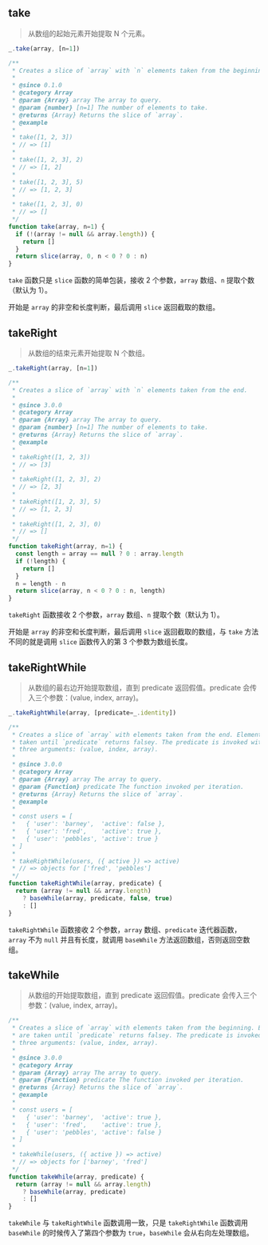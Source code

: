 ## take

> 从数组的起始元素开始提取 N 个元素。


```js
_.take(array, [n=1])
```

```js
/**
 * Creates a slice of `array` with `n` elements taken from the beginning.
 *
 * @since 0.1.0
 * @category Array
 * @param {Array} array The array to query.
 * @param {number} [n=1] The number of elements to take.
 * @returns {Array} Returns the slice of `array`.
 * @example
 *
 * take([1, 2, 3])
 * // => [1]
 *
 * take([1, 2, 3], 2)
 * // => [1, 2]
 *
 * take([1, 2, 3], 5)
 * // => [1, 2, 3]
 *
 * take([1, 2, 3], 0)
 * // => []
 */
function take(array, n=1) {
  if (!(array != null && array.length)) {
    return []
  }
  return slice(array, 0, n < 0 ? 0 : n)
}
```

`take` 函数只是 `slice` 函数的简单包装，接收 2 个参数，`array` 数组、`n` 提取个数（默认为 1）。

开始是 `array` 的非空和长度判断，最后调用 `slice` 返回截取的数组。

## takeRight

> 从数组的结束元素开始提取 N 个数组。

```js
_.takeRight(array, [n=1])
```

```js
/**
 * Creates a slice of `array` with `n` elements taken from the end.
 *
 * @since 3.0.0
 * @category Array
 * @param {Array} array The array to query.
 * @param {number} [n=1] The number of elements to take.
 * @returns {Array} Returns the slice of `array`.
 * @example
 *
 * takeRight([1, 2, 3])
 * // => [3]
 *
 * takeRight([1, 2, 3], 2)
 * // => [2, 3]
 *
 * takeRight([1, 2, 3], 5)
 * // => [1, 2, 3]
 *
 * takeRight([1, 2, 3], 0)
 * // => []
 */
function takeRight(array, n=1) {
  const length = array == null ? 0 : array.length
  if (!length) {
    return []
  }
  n = length - n
  return slice(array, n < 0 ? 0 : n, length)
}
```

`takeRight` 函数接收 2 个参数，`array` 数组、`n` 提取个数（默认为 1）。

开始是 `array` 的非空和长度判断，最后调用 `slice` 返回截取的数组，与 `take` 方法不同的就是调用 `slice` 函数传入的第 3 个参数为数组长度。

## takeRightWhile

> 从数组的最右边开始提取数组，直到 predicate 返回假值。predicate 会传入三个参数：(value, index, array)。

```js
_.takeRightWhile(array, [predicate=_.identity])
```

```js
/**
 * Creates a slice of `array` with elements taken from the end. Elements are
 * taken until `predicate` returns falsey. The predicate is invoked with
 * three arguments: (value, index, array).
 *
 * @since 3.0.0
 * @category Array
 * @param {Array} array The array to query.
 * @param {Function} predicate The function invoked per iteration.
 * @returns {Array} Returns the slice of `array`.
 * @example
 *
 * const users = [
 *   { 'user': 'barney',  'active': false },
 *   { 'user': 'fred',    'active': true },
 *   { 'user': 'pebbles', 'active': true }
 * ]
 *
 * takeRightWhile(users, ({ active }) => active)
 * // => objects for ['fred', 'pebbles']
 */
function takeRightWhile(array, predicate) {
  return (array != null && array.length)
    ? baseWhile(array, predicate, false, true)
    : []
}
```

`takeRightWhile` 函数接收 2 个参数，`array` 数组、`predicate` 迭代器函数，
`array` 不为 `null` 并且有长度，就调用 `baseWhile` 方法返回数组，否则返回空数组。

## takeWhile

> 从数组的开始提取数组，直到 predicate 返回假值。predicate 会传入三个参数：(value, index, array)。

```js
/**
 * Creates a slice of `array` with elements taken from the beginning. Elements
 * are taken until `predicate` returns falsey. The predicate is invoked with
 * three arguments: (value, index, array).
 *
 * @since 3.0.0
 * @category Array
 * @param {Array} array The array to query.
 * @param {Function} predicate The function invoked per iteration.
 * @returns {Array} Returns the slice of `array`.
 * @example
 *
 * const users = [
 *   { 'user': 'barney',  'active': true },
 *   { 'user': 'fred',    'active': true },
 *   { 'user': 'pebbles', 'active': false }
 * ]
 *
 * takeWhile(users, ({ active }) => active)
 * // => objects for ['barney', 'fred']
 */
function takeWhile(array, predicate) {
  return (array != null && array.length)
    ? baseWhile(array, predicate)
    : []
}
```

`takeWhile` 与 `takeRightWhile` 函数调用一致，只是 `takeRightWhile` 函数调用 `baseWhile` 的时候传入了第四个参数为 `true`，`baseWhile` 会从右向左处理数组。
